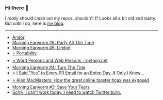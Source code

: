 ### Hi there 👋

I _really_ should clean out my repos, shouldn't I? Looks all a bit old and dusty. But until I do, here is [my blog](https://lostfocus.de/):

--- 

<!-- POST-LIST:START -->
- [Andor](https://lostfocus.de/2022/11/23/andor/)
- [Morning Earworm #6: Party All The Time](https://lostfocus.de/2022/11/23/morning-earworm-6-party-all-the-time/)
- [Morning Earworm #5: Limbo!](https://lostfocus.de/2022/11/22/morning-earworm-5-limbo/)
- [⭐️ Portability](https://lostfocus.de/2022/11/22/230987/)
- [⭐️ Word Persons and Web Persons · roytang.net](https://lostfocus.de/2022/11/22/230986/)
- [Morning Earworm #4: Turn The Tide](https://lostfocus.de/2022/11/21/morning-earworm-4-turn-the-tide/)
- [⭐️ I Said “Yes” to Every PR Email for an Entire Day. If Only I Knew…](https://lostfocus.de/2022/11/20/230980/)
- [⭐️ Alan MacMasters: How the great online toaster hoax was exposed](https://lostfocus.de/2022/11/20/230977/)
- [Morning Earworm #3: Save Your Tears](https://lostfocus.de/2022/11/20/morning-earworm-2-save-your-tears/)
- [Sorry, I can&#39;t work today. I need to watch Twitter burn.](https://lostfocus.de/2022/11/18/230968/)
<!-- POST-LIST:END -->

<!--
**lostfocus/lostfocus** is a ✨ _special_ ✨ repository because its `README.md` (this file) appears on your GitHub profile.

Here are some ideas to get you started:

- 🔭 I’m currently working on ...
- 🌱 I’m currently learning ...
- 👯 I’m looking to collaborate on ...
- 🤔 I’m looking for help with ...
- 💬 Ask me about ...
- 📫 How to reach me: ...
- 😄 Pronouns: ...
- ⚡ Fun fact: ...
-->

